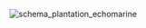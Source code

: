 ![schema_plantation_echomarine](https://user-images.githubusercontent.com/112189528/220977442-0c6a05d1-db96-4761-a395-a673cb967282.png)

